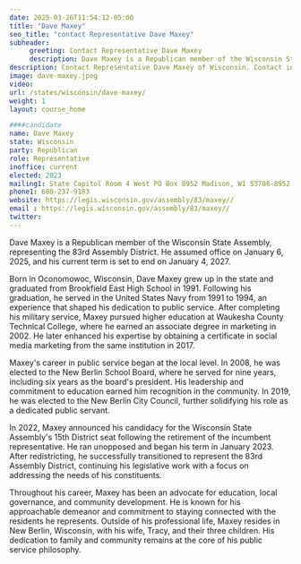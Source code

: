 ```yaml
---
date: 2025-03-26T11:54:12-05:00
title: "Dave Maxey"
seo_title: "contact Representative Dave Maxey"
subheader:
     greeting: Contact Representative Dave Maxey
     description: Dave Maxey is a Republican member of the Wisconsin State Assembly, representing the 83rd Assembly District. He assumed office on January 6, 2025, and his current term is set to end on January 4, 2027.
description: Contact Representative Dave Maxey of Wisconsin. Contact information for Dave Maxey includes email address, phone number, and mailing address.
image: dave-maxey.jpeg
video:
url: /states/wisconsin/dave-maxey/
weight: 1
layout: course_home

####candidate
name: Dave Maxey
state: Wisconsin
party: Republican
role: Representative
inoffice: current
elected: 2023
mailing1: State Capitol Room 4 West PO Box 8952 Madison, WI 53708-8952
phone1: 608-237-9183
website: https://legis.wisconsin.gov/assembly/83/maxey//
email : https://legis.wisconsin.gov/assembly/83/maxey//
twitter: 
---
```

Dave Maxey is a Republican member of the Wisconsin State Assembly, representing the 83rd Assembly District. He assumed office on January 6, 2025, and his current term is set to end on January 4, 2027.

Born in Oconomowoc, Wisconsin, Dave Maxey grew up in the state and graduated from Brookfield East High School in 1991. Following his graduation, he served in the United States Navy from 1991 to 1994, an experience that shaped his dedication to public service. After completing his military service, Maxey pursued higher education at Waukesha County Technical College, where he earned an associate degree in marketing in 2002. He later enhanced his expertise by obtaining a certificate in social media marketing from the same institution in 2017.

Maxey's career in public service began at the local level. In 2008, he was elected to the New Berlin School Board, where he served for nine years, including six years as the board's president. His leadership and commitment to education earned him recognition in the community. In 2019, he was elected to the New Berlin City Council, further solidifying his role as a dedicated public servant.

In 2022, Maxey announced his candidacy for the Wisconsin State Assembly's 15th District seat following the retirement of the incumbent representative. He ran unopposed and began his term in January 2023. After redistricting, he successfully transitioned to represent the 83rd Assembly District, continuing his legislative work with a focus on addressing the needs of his constituents.

Throughout his career, Maxey has been an advocate for education, local governance, and community development. He is known for his approachable demeanor and commitment to staying connected with the residents he represents. Outside of his professional life, Maxey resides in New Berlin, Wisconsin, with his wife, Tracy, and their three children. His dedication to family and community remains at the core of his public service philosophy.
